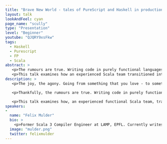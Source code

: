 ```yaml
---
title: "Brave New World - tales of PureScript and Haskell in production"
layout: talk
lookAndFeel: cyan
page_name: "scully"
type: "Presentation"
level: "Beginner"
youtube: "QJQRY9xsFkw"
tags: 
  - Haskell
  - Purescript
  - FP
  - Scala
abstract: >
   <p>The rumours are true. Writing code in purely functional languages tends to produce code that is much easier to read, modify and reason about.</p>
   <p>This talk examines how an experienced Scala team transitioned into writing production code using PureScript in AWS lambda, and services using Haskell.</p>
description: >
   <p>The joy, the agony. Going from something that you love - to something you think will fit your problem area better is not always straightforward.</p>

   <p>Thankfully, the rumours are true. Writing code in purely functional languages tends to produce code that is much easier to read, modify and reason about. But simpler doesn’t mean easy and there are things we’ve had to learn to live without.</p>

   <p>This talk examines how, an experienced functional Scala team, transitioned into writing production code using PureScript and Haskell, as well as the challenges faced along the way.</p>
speakers:
-
  name: "Felix Mulder"
  bio: >
    <p>Former Scala 3 Compiler Engineer at LAMP, EPFL. Currently writes code for Snoop Dogg, building the next generation of banking at the Swedish payments company Klarna.</p
  image: "mulder.png"
  twitter: felixmulder
---
```

